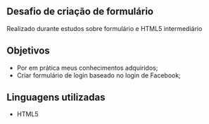 ## Desafio de criação de formulário
Realizado durante estudos sobre formulário e HTML5 intermediário

## Objetivos
- Por em prática meus conhecimentos adquiridos;
- Criar formulário de login baseado no login de Facebook;

## Linguagens utilizadas
- HTML5


